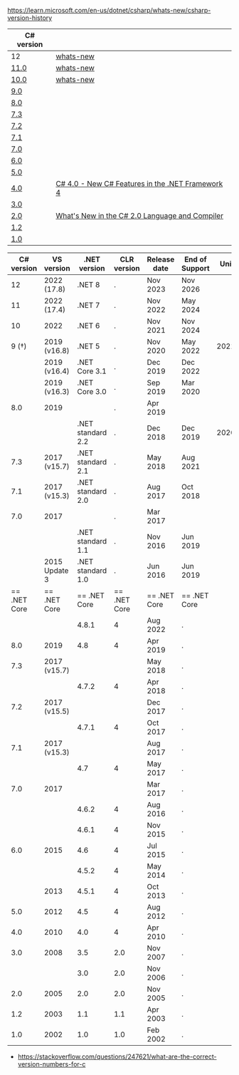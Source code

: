 
https://learn.microsoft.com/en-us/dotnet/csharp/whats-new/csharp-version-history

| C# version                                                                                             |                                                                                                                                                                             |
| ------------------------------------------------------------------------------------------------------ | --------------------------------------------------------------------------------------------------------------------------------------------------------------------------- |
| 12                                                                                                     | [whats-new](https://learn.microsoft.com/en-us/dotnet/csharp/whats-new/csharp-12)                                                                                            |  |
| [11.0](https://learn.microsoft.com/en-us/dotnet/csharp/whats-new/csharp-version-history#c-version-11)  | [whats-new](https://learn.microsoft.com/en-us/dotnet/csharp/whats-new/csharp-11)                                                                                            |
| [10.0](https://learn.microsoft.com/en-us/dotnet/csharp/whats-new/csharp-version-history#c-version-10)  | [whats-new](https://learn.microsoft.com/en-us/dotnet/csharp/whats-new/csharp-10)                                                                                            |
| [9.0](https://learn.microsoft.com/en-us/dotnet/csharp/whats-new/csharp-version-history#c-version-9)    |                                                                                                                                                                             |
| [8.0](https://learn.microsoft.com/en-us/dotnet/csharp/whats-new/csharp-version-history#c-version-80)   |                                                                                                                                                                             |
| [7.3](https://learn.microsoft.com/en-us/dotnet/csharp/whats-new/csharp-version-history#c-version-73)   |                                                                                                                                                                             |
| [7.2](https://learn.microsoft.com/en-us/dotnet/csharp/whats-new/csharp-version-history#c-version-72)   |                                                                                                                                                                             |
| [7.1](https://learn.microsoft.com/en-us/dotnet/csharp/whats-new/csharp-version-history#c-version-71)   |                                                                                                                                                                             |
| [7.0](https://learn.microsoft.com/en-us/dotnet/csharp/whats-new/csharp-version-history#c-version-70)   |                                                                                                                                                                             |
| [6.0](https://learn.microsoft.com/en-us/dotnet/csharp/whats-new/csharp-version-history#c-version-60)   |                                                                                                                                                                             |
| [5.0](https://learn.microsoft.com/en-us/dotnet/csharp/whats-new/csharp-version-history#c-version-50)   |                                                                                                                                                                             |
| [4.0](https://learn.microsoft.com/en-us/dotnet/csharp/whats-new/csharp-version-history#c-version-40)   | [C# 4.0 - New C# Features in the .NET Framework 4](https://learn.microsoft.com/en-us/archive/msdn-magazine/2010/july/csharp-4-0-new-csharp-features-in-the-net-framework-4) |
| [3.0](https://learn.microsoft.com/en-us/dotnet/csharp/whats-new/csharp-version-history#c-version-30)   |                                                                                                                                                                             |
| [2.0](https://learn.microsoft.com/en-us/dotnet/csharp/whats-new/csharp-version-history#c-version-20)   | [What's New in the C# 2.0 Language and Compiler](https://learn.microsoft.com/en-us/previous-versions//7cz8t42e(v=vs.85)?redirectedfrom=MSDN)                                |
| [1.2](https://learn.microsoft.com/en-us/dotnet/csharp/whats-new/csharp-version-history#c-version-12)   |                                                                                                                                                                             |
| [1.0](https://learn.microsoft.com/en-us/dotnet/csharp/whats-new/csharp-version-history#c-version-10-1) |                                                                                                                                                                             |


| C# version   | VS version    | .NET version      | CLR version  | Release date | End of Support | Unity  |
| ------------ | ------------- | ----------------- | ------------ | ------------ | -------------- | ------ |
| 12           | 2022 (17.8)   | .NET 8            | .            | Nov 2023     | Nov 2026       |        |
| 11           | 2022 (17.4)   | .NET 7            | .            | Nov 2022     | May 2024       |        |
| 10           | 2022          | .NET 6            | .            | Nov 2021     | Nov 2024       |        |
| 9 (†)        | 2019 (v16.8)  | .NET 5            | .            | Nov 2020     | May 2022       | 2021.2 |
|              | 2019 (v16.4)  | .NET Core 3.1     | .            | Dec 2019     | Dec 2022       |        |
|              | 2019 (v16.3)  | .NET Core 3.0     | .            | Sep 2019     | Mar 2020       |        |
| 8.0          | 2019          |                   | .            | Apr 2019     |                |        |
|              |               | .NET standard 2.2 | .            | Dec 2018     | Dec 2019       | 2020.2 |
| 7.3          | 2017 (v15.7)  | .NET standard 2.1 | .            | May 2018     | Aug 2021       |        |
| 7.1          | 2017 (v15.3)  | .NET standard 2.0 | .            | Aug 2017     | Oct 2018       |        |
| 7.0          | 2017          |                   | .            | Mar 2017     |                |        |
|              |               | .NET standard 1.1 | .            | Nov 2016     | Jun 2019       |        |
|              | 2015 Update 3 | .NET standard 1.0 | .            | Jun 2016     | Jun 2019       |        |
| == .NET Core | == .NET Core  | == .NET Core      | == .NET Core | == .NET Core | == .NET Core   |        |
|              |               | 4.8.1             | 4            | Aug 2022     | .              |        |
| 8.0          | 2019          | 4.8               | 4            | Apr 2019     | .              |        |
| 7.3          | 2017 (v15.7)  |                   |              | May 2018     | .              |        |
|              |               | 4.7.2             | 4            | Apr 2018     | .              |        |
| 7.2          | 2017 (v15.5)  |                   |              | Dec 2017     | .              |        |
|              |               | 4.7.1             | 4            | Oct 2017     | .              |        |
| 7.1          | 2017 (v15.3)  |                   |              | Aug 2017     | .              |        |
|              |               | 4.7               | 4            | May 2017     | .              |        |
| 7.0          | 2017          |                   |              | Mar 2017     | .              |        |
|              |               | 4.6.2             | 4            | Aug 2016     | .              |        |
|              |               | 4.6.1             | 4            | Nov 2015     | .              |        |
| 6.0          | 2015          | 4.6               | 4            | Jul 2015     | .              |        |
|              |               | 4.5.2             | 4            | May 2014     | .              |        |
|              | 2013          | 4.5.1             | 4            | Oct 2013     | .              |        |
| 5.0          | 2012          | 4.5               | 4            | Aug 2012     | .              |        |
| 4.0          | 2010          | 4.0               | 4            | Apr 2010     | .              |        |
| 3.0          | 2008          | 3.5               | 2.0          | Nov 2007     | .              |        |
|              |               | 3.0               | 2.0          | Nov 2006     | .              |        |
| 2.0          | 2005          | 2.0               | 2.0          | Nov 2005     | .              |        |
| 1.2          | 2003          | 1.1               | 1.1          | Apr 2003     | .              |        |
| 1.0          | 2002          | 1.0               | 1.0          | Feb 2002     | .              |        |


- https://stackoverflow.com/questions/247621/what-are-the-correct-version-numbers-for-c